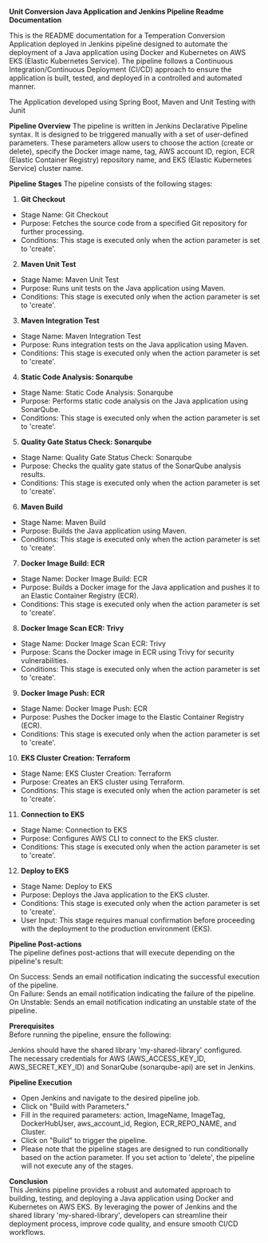  **Unit Conversion Java Application and Jenkins Pipeline Readme Documentation**

This is the README documentation for a Temperation Conversion Application deployed in Jenkins pipeline designed to automate the deployment of a Java application using Docker and Kubernetes on AWS EKS (Elastic Kubernetes Service). The pipeline follows a Continuous Integration/Continuous Deployment (CI/CD) approach to ensure the application is built, tested, and deployed in a controlled and automated manner.


The Application developed using Spring Boot, Maven and Unit Testing with Junit

**Pipeline Overview**
The pipeline is written in Jenkins Declarative Pipeline syntax. It is designed to be triggered manually with a set of user-defined parameters. These parameters allow users to choose the action (create or delete), specify the Docker image name, tag, AWS account ID, region, ECR (Elastic Container Registry) repository name, and EKS (Elastic Kubernetes Service) cluster name.



**Pipeline Stages**
The pipeline consists of the following stages:

1. **Git Checkout**      
- Stage Name: Git Checkout       
- Purpose: Fetches the source code from a specified Git repository for further processing.    
- Conditions: This stage is executed only when the action parameter is set to 'create'.

2. **Maven Unit Test**    
- Stage Name: Maven Unit Test  
- Purpose: Runs unit tests on the Java application using Maven.  
- Conditions: This stage is executed only when the action parameter is set to 'create'. 

3. **Maven Integration Test**    
- Stage Name: Maven Integration Test  
- Purpose: Runs integration tests on the Java application using Maven.  
- Conditions: This stage is executed only when the action parameter is set to 'create'.

4. **Static Code Analysis: Sonarqube**    
- Stage Name: Static Code Analysis: Sonarqube  
- Purpose: Performs static code analysis on the Java application using SonarQube.  
- Conditions: This stage is executed only when the action parameter is set to 'create'.

5. **Quality Gate Status Check: Sonarqube**  
- Stage Name: Quality Gate Status Check: Sonarqube  
- Purpose: Checks the quality gate status of the SonarQube analysis results.  
- Conditions: This stage is executed only when the action parameter is set to 'create'.

6. **Maven Build**    
- Stage Name: Maven Build  
- Purpose: Builds the Java application using Maven.  
- Conditions: This stage is executed only when the action parameter is set to 'create'.

7. **Docker Image Build: ECR**  
- Stage Name: Docker Image Build: ECR  
- Purpose: Builds a Docker image for the Java application and pushes it to an Elastic Container Registry (ECR).  
- Conditions: This stage is executed only when the action parameter is set to 'create'.

8. **Docker Image Scan ECR: Trivy**  
- Stage Name: Docker Image Scan ECR: Trivy  
- Purpose: Scans the Docker image in ECR using Trivy for security vulnerabilities.  
- Conditions: This stage is executed only when the action parameter is set to 'create'.

9. **Docker Image Push: ECR**  
- Stage Name: Docker Image Push: ECR  
- Purpose: Pushes the Docker image to the Elastic Container Registry (ECR).  
- Conditions: This stage is executed only when the action parameter is set to 'create'.

10. **EKS Cluster Creation: Terraform**  
- Stage Name: EKS Cluster Creation: Terraform  
- Purpose: Creates an EKS cluster using Terraform.  
- Conditions: This stage is executed only when the action parameter is set to 'create'.

11. **Connection to EKS**  
- Stage Name: Connection to EKS  
- Purpose: Configures AWS CLI to connect to the EKS cluster.  
- Conditions: This stage is executed only when the action parameter is set to 'create'.

12. **Deploy to EKS**  
- Stage Name: Deploy to EKS  
- Purpose: Deploys the Java application to the EKS cluster.  
- Conditions: This stage is executed only when the action parameter is set to 'create'.  
- User Input: This stage requires manual confirmation before proceeding with the deployment to the production environment (EKS).


**Pipeline Post-actions**  
The pipeline defines post-actions that will execute depending on the pipeline's result:  

On Success: Sends an email notification indicating the successful execution of the pipeline.  
On Failure: Sends an email notification indicating the failure of the pipeline.  
On Unstable: Sends an email notification indicating an unstable state of the pipeline.  


**Prerequisites**  
Before running the pipeline, ensure the following:  

Jenkins should have the shared library 'my-shared-library' configured.  
The necessary credentials for AWS (AWS_ACCESS_KEY_ID, AWS_SECRET_KEY_ID) and SonarQube (sonarqube-api) are set in Jenkins.  


**Pipeline Execution**  
- Open Jenkins and navigate to the desired pipeline job.  
- Click on "Build with Parameters."  
- Fill in the required parameters: action, ImageName, ImageTag, DockerHubUser, aws_account_id, Region, ECR_REPO_NAME, and Cluster.  
- Click on "Build" to trigger the pipeline.  
- Please note that the pipeline stages are designed to run conditionally based on the action parameter. If you set action to 'delete', the pipeline will not execute any of the stages.  

**Conclusion**  
This Jenkins pipeline provides a robust and automated approach to building, testing, and deploying a Java application using Docker and Kubernetes on AWS EKS. By leveraging the power of Jenkins and the shared library 'my-shared-library', developers can streamline their deployment process, improve code quality, and ensure smooth CI/CD workflows.
